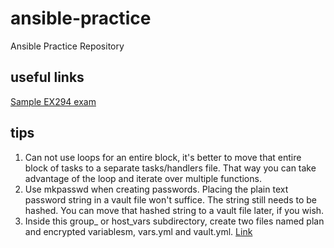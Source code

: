 # ansible-practice
Ansible Practice Repository

## useful links
[Sample EX294 exam](https://www.lisenet.com/2019/ansible-sample-exam-for-ex407/)

## tips

1. Can not use loops for an entire block, it's better to move that entire block of tasks to a separate tasks/handlers file. That way you can take advantage of the loop and iterate over multiple functions.
2. Use mkpasswd when creating passwords. Placing the plain text password string in a vault file won't suffice. The string still needs to be hashed. You can move that hashed string to a vault file later, if you wish.
3. Inside this group_ or host_vars subdirectory, create two files named plan and encrypted variablesm, vars.yml and vault.yml. [Link](https://docs.ansible.com/ansible/latest/user_guide/playbooks_best_practices.html#keep-vaulted-variables-safely-visible)
